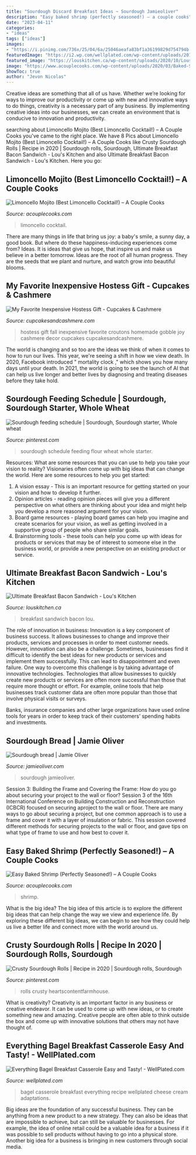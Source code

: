 ```yaml
---
title: "Sourdough Discard Breakfast Ideas ~ Sourdough Jamieoliver"
description: "Easy baked shrimp (perfectly seasoned!) – a couple cooks"
date: "2023-04-11"
categories:
- "ideas"
tags: ["ideas"]
images:
- "https://i.pinimg.com/736x/25/04/6a/25046aeafa83bf1a36199829d754794b.jpg"
featuredImage: "https://i2.wp.com/wellplated.com/wp-content/uploads/2016/12/Savory-Everything-Bagel-Breakfast-Casserole.jpg"
featured_image: "https://louskitchen.ca/wp-content/uploads/2020/10/Lous-Breakfast-Sandwich.jpg"
image: "https://www.acouplecooks.com/wp-content/uploads/2020/03/Baked-Shrimp-006.jpg"
ShowToc: true
author: "Jevon Nicolas"
---
```



Creative ideas are something that all of us have. Whether we’re looking for ways to improve our productivity or come up with new and innovative ways to do things, creativity is a necessary part of any business. By implementing creative ideas into our businesses, we can create an environment that is conducive to innovation and productivity.

	

		
searching about Limoncello Mojito (Best Limoncello Cocktail!) – A Couple Cooks you've came to the right place. We have 8 Pics about Limoncello Mojito (Best Limoncello Cocktail!) – A Couple Cooks like Crusty Sourdough Rolls | Recipe in 2020 | Sourdough rolls, Sourdough, Ultimate Breakfast Bacon Sandwich - Lou&#039;s Kitchen and also Ultimate Breakfast Bacon Sandwich - Lou&#039;s Kitchen. Here you go:
		
    
## Limoncello Mojito (Best Limoncello Cocktail!) – A Couple Cooks

<img loading=lazy src="https://www.acouplecooks.com/wp-content/uploads/2020/09/Limoncello-Cocktail-006.jpg" onerror="this.onerror=null;this.src='https://tse1.mm.bing.net/th?id=OIP.Ie5j2cDuK9N83xc_xYu-ZAHaJQ&amp;pid=15.1';" alt="Limoncello Mojito (Best Limoncello Cocktail!) – A Couple Cooks">

_Source: acouplecooks.com_

>limoncello cocktail. 

	

There are many things in life that bring us joy: a baby's smile, a sunny day, a good book. But where do these happiness-inducing experiences come from? Ideas. It is ideas that give us hope, that inspire us and make us believe in a better tomorrow. Ideas are the root of all human progress. They are the seeds that we plant and nurture, and watch grow into beautiful blooms.

    
## My Favorite Inexpensive Hostess Gift - Cupcakes &amp; Cashmere

<img loading=lazy src="https://cupcakesandcashmere.com/.image/t_share/MTMwMDM4MjM4NDE1OTk2OTM4/croutons.png" onerror="this.onerror=null;this.src='https://tse4.mm.bing.net/th?id=OIP.k2ue1oZvuwT3Hwc43orgegHaLG&amp;pid=15.1';" alt="My Favorite Inexpensive Hostess Gift - Cupcakes &amp; Cashmere">

_Source: cupcakesandcashmere.com_

>hostess gift fall inexpensive favorite croutons homemade gobble joy cashmere decor cupcakes cupcakesandcashmere. 

	

The world is changing and so too are the ideas we think of when it comes to how to run our lives. This year, we're seeing a shift in how we view death. In 2020, Facebook introduced " mortality clock ," which shows you how many days until your death. In 2021, the world is going to see the launch of AI that can help us live longer and better lives by diagnosing and treating diseases before they take hold.

    
## Sourdough Feeding Schedule | Sourdough, Sourdough Starter, Whole Wheat

<img loading=lazy src="https://i.pinimg.com/736x/86/8b/11/868b11b7f8f64458dc57ea2d3eb31619.jpg" onerror="this.onerror=null;this.src='https://tse1.mm.bing.net/th?id=OIP.VeO5cH-DrZfjYQMBlTaogQHaJ4&amp;pid=15.1';" alt="Sourdough feeding schedule | Sourdough, Sourdough starter, Whole wheat">

_Source: pinterest.com_

>sourdough schedule feeding flour wheat whole starter. 

	

Resources: What are some resources that you can use to help you take your vision to reality?
Visionaries often come up with big ideas that can change the world. Here are some resources to help you get started: 
1. A vision essay - This is an important resource for getting started on your vision and how to develop it further. 
2. Opinion articles - reading opinion pieces will give you a different perspective on what others are thinking about your idea and might help you develop a more reasoned argument for your vision. 
3. Board game resources - playing board games can help you imagine and create scenarios for your vision, as well as getting involved in a supportive group of people who share similar goals. 
4. Brainstorming tools - these tools can help you come up with ideas for products or services that may be of interest to someone else in the business world, or provide a new perspective on an existing product or service.

    
## Ultimate Breakfast Bacon Sandwich - Lou&#039;s Kitchen

<img loading=lazy src="https://louskitchen.ca/wp-content/uploads/2020/10/Lous-Breakfast-Sandwich.jpg" onerror="this.onerror=null;this.src='https://tse3.mm.bing.net/th?id=OIP.Ky1dkzu3-IZWeZBC0ZGF_gHaHa&amp;pid=15.1';" alt="Ultimate Breakfast Bacon Sandwich - Lou&#039;s Kitchen">

_Source: louskitchen.ca_

>breakfast sandwich bacon lou. 

	

The role of innovation in business:
Innovation is a key component of business success. It allows businesses to change and improve their products, services and processes in order to meet customer needs. However, innovation can also be a challenge. Sometimes, businesses find it difficult to identify the best ideas for new products or services and implement them successfully. This can lead to disappointment and even failure.
One way to overcome this challenge is by taking advantage of innovative technologies. Technologies that allow businesses to quickly create new products or services are often more successful than those that require more thought or effort. For example, online tools that help businesses track customer data are often more popular than those that involve physical visits or surveys.

Banks, insurance companies and other large organizations have used online tools for years in order to keep track of their customers’ spending habits and investments.

    
## Sourdough Bread | Jamie Oliver

<img loading=lazy src="https://cdn.jamieoliver.com/recipe-database/335_448/BN7uFbf_ad7A8QeqJJyVTp.jpg" onerror="this.onerror=null;this.src='https://tse4.mm.bing.net/th?id=OIP.E0lYwxPsFTdoiKv8XxSIUAHaJ5&amp;pid=15.1';" alt="Sourdough bread | Jamie Oliver">

_Source: jamieoliver.com_

>sourdough jamieoliver. 

	

Session 3: Building the Frame and Covering the Frame: How do you go about securing your project to the wall or floor?
Session 3 of the 16th International Conference on Building Construction and Reconstruction (ICBCR) focused on securing aproject to the wall or floor. There are many ways to go about securing a project, but one common approach is to use a frame and cover it with a layer of insulation or fabric. This session covered different methods for securing projects to the wall or floor, and gave tips on what type of frame to use and how best to cover it.

    
## Easy Baked Shrimp (Perfectly Seasoned!) – A Couple Cooks

<img loading=lazy src="https://www.acouplecooks.com/wp-content/uploads/2020/03/Baked-Shrimp-006.jpg" onerror="this.onerror=null;this.src='https://tse2.mm.bing.net/th?id=OIP.SxWZzjex9CNtk_xyVfmiWQHaJQ&amp;pid=15.1';" alt="Easy Baked Shrimp (Perfectly Seasoned!) – A Couple Cooks">

_Source: acouplecooks.com_

>shrimp. 

	

What is the big idea?
The big idea of this article is to explore the different big ideas that can help change the way we view and experience life. By exploring these different big ideas, we can begin to see how they could help us live a better life and connect more with the world around us.

    
## Crusty Sourdough Rolls | Recipe In 2020 | Sourdough Rolls, Sourdough

<img loading=lazy src="https://i.pinimg.com/736x/25/04/6a/25046aeafa83bf1a36199829d754794b.jpg" onerror="this.onerror=null;this.src='https://tse3.mm.bing.net/th?id=OIP.8QCseo-axsLAdG8zgd6rYAHaLH&amp;pid=15.1';" alt="Crusty Sourdough Rolls | Recipe in 2020 | Sourdough rolls, Sourdough">

_Source: pinterest.com_

>rolls crusty heartscontentfarmhouse. 

	

What is creativity?
Creativity is an important factor in any business or creative endeavor. It can be used to come up with new ideas, or to create something new and amazing. Creative people are often able to think outside the box and come up with innovative solutions that others may not have thought of.

    
## Everything Bagel Breakfast Casserole Easy And Tasty! - WellPlated.com

<img loading=lazy src="https://i2.wp.com/wellplated.com/wp-content/uploads/2016/12/Savory-Everything-Bagel-Breakfast-Casserole.jpg" onerror="this.onerror=null;this.src='https://tse2.mm.bing.net/th?id=OIP.7ItzcJNJRGfOgmMAyMW6LwHaLH&amp;pid=15.1';" alt="Everything Bagel Breakfast Casserole Easy and Tasty! - WellPlated.com">

_Source: wellplated.com_

>bagel casserole breakfast everything recipe wellplated cheese cream adaptations. 

	

Big ideas are the foundation of any successful business. They can be anything from a new product to a new strategy. They can also be ideas that are impossible to achieve, but can still be valuable for businesses. For example, the idea of online retail could be a valuable idea for a business if it was possible to sell products without having to go into a physical store. Another big idea for a business is bringing in new customers through social media.

